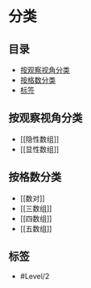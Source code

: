 # 分类
<!-- START doctoc generated TOC please keep comment here to allow auto update -->
<!-- DON'T EDIT THIS SECTION, INSTEAD RE-RUN doctoc TO UPDATE -->
## 目录

- [按观察视角分类](#%E6%8C%89%E8%A7%82%E5%AF%9F%E8%A7%86%E8%A7%92%E5%88%86%E7%B1%BB)
- [按格数分类](#%E6%8C%89%E6%A0%BC%E6%95%B0%E5%88%86%E7%B1%BB)
- [标签](#%E6%A0%87%E7%AD%BE)

<!-- END doctoc generated TOC please keep comment here to allow auto update -->


## 按观察视角分类

- [[隐性数组]]
- [[显性数组]]

## 按格数分类

- [[数对]]
- [[三数组]]
- [[四数组]]
- [[五数组]]

## 标签

- #Level/2
